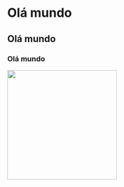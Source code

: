 # Olá mundo
## Olá mundo
### Olá mundo
<img widght="250px" height="250px" src="https://github.com/michelejeske/teste-workshop/assets/146946495/01a00878-4a42-4210-b3ad-59149c325469">

